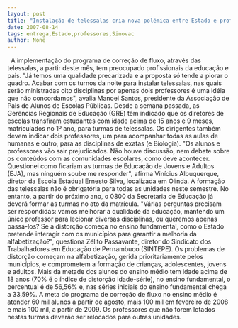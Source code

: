 ```yaml
---
layout: post
title: "Instalação de telessalas cria nova polêmica entre Estado e professores"
date: 2007-08-14
tags: entrega,Estado,professores,Sinovac
author: None
---
```

&nbsp;
A implementa&ccedil;&atilde;o do programa de corre&ccedil;&atilde;o de fluxo, atrav&eacute;s das telessalas, a partir deste m&ecirc;s, tem preocupado profissionais da educa&ccedil;&atilde;o e pais. 
&quot;J&aacute; temos uma qualidade precarizada e a proposta s&oacute; tende a piorar o quadro. Acabar com os turnos da noite para instalar telessalas, nas quais ser&atilde;o ministradas oito disciplinas por apenas dois professores &eacute; uma id&eacute;ia que n&atilde;o concordamos&quot;, avalia Manoel Santos, presidente da Associa&ccedil;&atilde;o de Pais de Alunos de Escolas P&uacute;blicas. 
Desde a semana passada, as Ger&ecirc;ncias Regionais de Educa&ccedil;&atilde;o (GRE) t&ecirc;m indicado que os diretores de escolas transfiram estudantes com idade acima de 15 anos e 9 meses, matriculados no 1&ordm; ano, para turmas de telessalas. 
Os dirigentes tamb&eacute;m devem indicar dois professores, um para acompanhar todas as aulas de humanas e outro, para as disciplinas de exatas (e Biologia).
&quot;Os alunos e professores v&atilde;o sair prejudicados. N&atilde;o houve discuss&atilde;o, nem debate sobre os conte&uacute;dos com as comunidades escolares, como deve acontecer. Questionei como ficariam as turmas de Educa&ccedil;&atilde;o de Jovens e Adultos (EJA), mas ningu&eacute;m soube me responder&quot;, afirma Vin&iacute;cius Albuquerque, diretor da Escola Estadual Ernesto Silva, localizada em Olinda.
A forma&ccedil;&atilde;o das telessalas n&atilde;o &eacute; obrigat&oacute;ria para todas as unidades neste semestre. No entanto, a partir do pr&oacute;ximo ano, o 0800 da Secretaria de Educa&ccedil;&atilde;o j&aacute; dever&aacute; formar as turmas no ato da matr&iacute;cula. 
&quot;V&aacute;rias perguntas precisam ser respondidas: vamos melhorar a qualidade da educa&ccedil;&atilde;o, mantendo um &uacute;nico professor para lecionar diversas disciplinas, ou queremos apenas pass&aacute;-los? Se a distor&ccedil;&atilde;o come&ccedil;a no ensino fundamental, como o Estado pretende interagir com os munic&iacute;pios para garantir a melhoria da alfabetiza&ccedil;&atilde;o?&quot;, questiona Z&eacute;lito Passavante, diretor do Sindicato dos Trabalhadores em Educa&ccedil;&atilde;o de Pernambuco (SINTEPE).
Os problemas de distor&ccedil;&atilde;o come&ccedil;am na alfabetiza&ccedil;&atilde;o, gerida prioritariamente pelos munic&iacute;pios, e comprometem a forma&ccedil;&atilde;o de crian&ccedil;as, adolescentes, jovens e adultos. Mais da metade dos alunos do ensino m&eacute;dio tem idade acima de 18 anos (70% &eacute; o &iacute;ndice de distor&ccedil;&atilde;o idade-s&eacute;rie), no ensino fundamental, o percentual &eacute; de 56,56% e, nas s&eacute;ries iniciais do ensino fundamental chega a 33,59%. 
A meta do programa de corre&ccedil;&atilde;o de fluxo no ensino m&eacute;dio &eacute; atender 60 mil alunos a partir de agosto, mais 100 mil em fevereiro de 2008 e mais 100 mil, a partir de 2009. Os professores que n&atilde;o forem lotados nestas turmas dever&atilde;o ser relocados para outras unidades.&nbsp; 